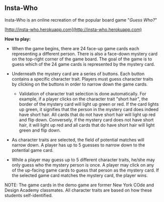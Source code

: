 ## Insta-Who

Insta-Who is an online recreation of the popular board game "_Guess Who?_"  

[http://insta-who.herokuapp.com](http://insta-who.herokuapp.com)

**How to play:**

* When the game begins, there are 24 face-up game cards each representing a different person. There is also a face-down mystery card on the top-right corner of the game board. The goal of the game is to guess which of the 24 game cards is represented by the mystery card.

* Underneath the mystery card are a series of buttons. Each button contains a specific character trait. Players must guess character traits by clicking on the buttons in order to narrow down the game cards.

	* Validation of character trait selection is done automatically. For example, if a player clicks on the character trait "short hair", the border of the mystery card will light up green or red. If the card lights up green, it signifies that the person in the mystery card does indeed have short hair. All cards that do not have short hair will light up red and flip down. Conversely, if the mystery card does not have short hair, it will light up red and all cards that do have short hair will light green and flip down.

* As character traits are selected, the field of potential matches will narrow down. A player has up to 5 guesses to narrow down to the potential game card.

* While a player may guess up to 5 different character traits, he/she may only guess who the mystery person is once. A player may click on any of the up-facing game cards to guess that person as the mystery card. If the selected game card matches the mystery card, the player wins. 

NOTE: The game cards in the demo game are former New York COde and Design Academy classmates. All character traits are based on how these students self-identified.
